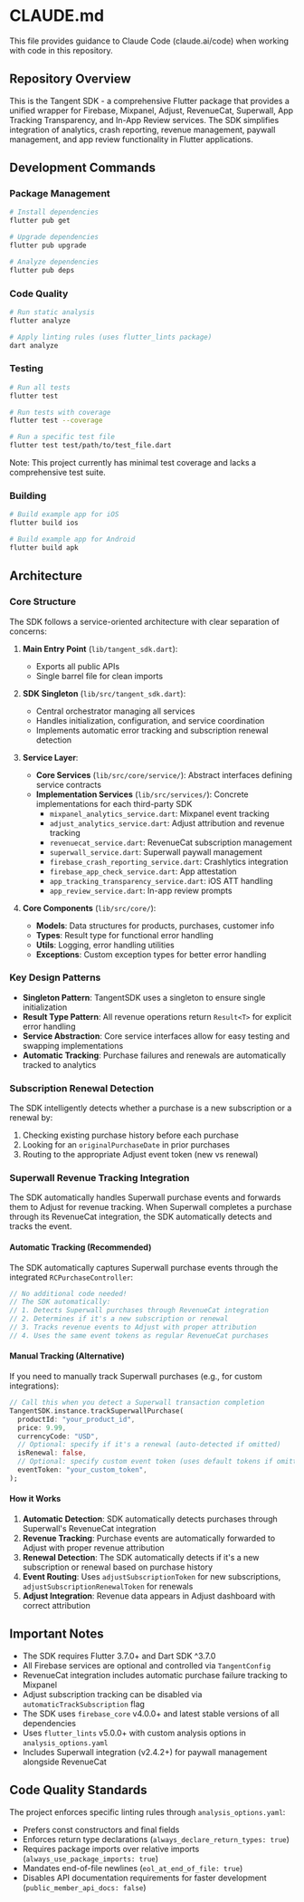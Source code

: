 # CLAUDE.md

This file provides guidance to Claude Code (claude.ai/code) when working with code in this repository.

## Repository Overview

This is the Tangent SDK - a comprehensive Flutter package that provides a unified wrapper for Firebase, Mixpanel, Adjust, RevenueCat, Superwall, App Tracking Transparency, and In-App Review services. The SDK simplifies integration of analytics, crash reporting, revenue management, paywall management, and app review functionality in Flutter applications.

## Development Commands

### Package Management
```bash
# Install dependencies
flutter pub get

# Upgrade dependencies
flutter pub upgrade

# Analyze dependencies
flutter pub deps
```

### Code Quality
```bash
# Run static analysis
flutter analyze

# Apply linting rules (uses flutter_lints package)
dart analyze
```

### Testing
```bash
# Run all tests
flutter test

# Run tests with coverage
flutter test --coverage

# Run a specific test file
flutter test test/path/to/test_file.dart
```

Note: This project currently has minimal test coverage and lacks a comprehensive test suite.

### Building
```bash
# Build example app for iOS
flutter build ios

# Build example app for Android  
flutter build apk
```

## Architecture

### Core Structure

The SDK follows a service-oriented architecture with clear separation of concerns:

1. **Main Entry Point** (`lib/tangent_sdk.dart`): 
   - Exports all public APIs
   - Single barrel file for clean imports

2. **SDK Singleton** (`lib/src/tangent_sdk.dart`):
   - Central orchestrator managing all services
   - Handles initialization, configuration, and service coordination
   - Implements automatic error tracking and subscription renewal detection

3. **Service Layer**:
   - **Core Services** (`lib/src/core/service/`): Abstract interfaces defining service contracts
   - **Implementation Services** (`lib/src/services/`): Concrete implementations for each third-party SDK
     - `mixpanel_analytics_service.dart`: Mixpanel event tracking
     - `adjust_analytics_service.dart`: Adjust attribution and revenue tracking  
     - `revenuecat_service.dart`: RevenueCat subscription management
     - `superwall_service.dart`: Superwall paywall management
     - `firebase_crash_reporting_service.dart`: Crashlytics integration
     - `firebase_app_check_service.dart`: App attestation
     - `app_tracking_transparency_service.dart`: iOS ATT handling
     - `app_review_service.dart`: In-app review prompts

4. **Core Components** (`lib/src/core/`):
   - **Models**: Data structures for products, purchases, customer info
   - **Types**: Result type for functional error handling
   - **Utils**: Logging, error handling utilities
   - **Exceptions**: Custom exception types for better error handling

### Key Design Patterns

- **Singleton Pattern**: TangentSDK uses a singleton to ensure single initialization
- **Result Type Pattern**: All revenue operations return `Result<T>` for explicit error handling
- **Service Abstraction**: Core service interfaces allow for easy testing and swapping implementations
- **Automatic Tracking**: Purchase failures and renewals are automatically tracked to analytics

### Subscription Renewal Detection

The SDK intelligently detects whether a purchase is a new subscription or a renewal by:
1. Checking existing purchase history before each purchase
2. Looking for an `originalPurchaseDate` in prior purchases
3. Routing to the appropriate Adjust event token (new vs renewal)

### Superwall Revenue Tracking Integration

The SDK automatically handles Superwall purchase events and forwards them to Adjust for revenue tracking. When Superwall completes a purchase through its RevenueCat integration, the SDK automatically detects and tracks the event.

#### Automatic Tracking (Recommended)
The SDK automatically captures Superwall purchase events through the integrated `RCPurchaseController`:

```dart
// No additional code needed! 
// The SDK automatically:
// 1. Detects Superwall purchases through RevenueCat integration
// 2. Determines if it's a new subscription or renewal
// 3. Tracks revenue events to Adjust with proper attribution
// 4. Uses the same event tokens as regular RevenueCat purchases
```

#### Manual Tracking (Alternative)
If you need to manually track Superwall purchases (e.g., for custom integrations):

```dart
// Call this when you detect a Superwall transaction completion
TangentSDK.instance.trackSuperwallPurchase(
  productId: "your_product_id",
  price: 9.99,
  currencyCode: "USD",
  // Optional: specify if it's a renewal (auto-detected if omitted)
  isRenewal: false,
  // Optional: specify custom event token (uses default tokens if omitted)
  eventToken: "your_custom_token",
);
```

#### How it Works
1. **Automatic Detection**: SDK automatically detects purchases through Superwall's RevenueCat integration
2. **Revenue Tracking**: Purchase events are automatically forwarded to Adjust with proper revenue attribution
3. **Renewal Detection**: The SDK automatically detects if it's a new subscription or renewal based on purchase history
4. **Event Routing**: Uses `adjustSubscriptionToken` for new subscriptions, `adjustSubscriptionRenewalToken` for renewals
5. **Adjust Integration**: Revenue data appears in Adjust dashboard with correct attribution

## Important Notes

- The SDK requires Flutter 3.7.0+ and Dart SDK ^3.7.0
- All Firebase services are optional and controlled via `TangentConfig`
- RevenueCat integration includes automatic purchase failure tracking to Mixpanel
- Adjust subscription tracking can be disabled via `automaticTrackSubscription` flag
- The SDK uses `firebase_core` v4.0.0+ and latest stable versions of all dependencies
- Uses `flutter_lints` v5.0.0+ with custom analysis options in `analysis_options.yaml`
- Includes Superwall integration (v2.4.2+) for paywall management alongside RevenueCat

## Code Quality Standards

The project enforces specific linting rules through `analysis_options.yaml`:
- Prefers const constructors and final fields
- Enforces return type declarations (`always_declare_return_types: true`)
- Requires package imports over relative imports (`always_use_package_imports: true`)
- Mandates end-of-file newlines (`eol_at_end_of_file: true`)
- Disables API documentation requirements for faster development (`public_member_api_docs: false`)